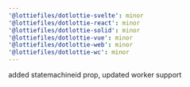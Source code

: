 ```yaml
---
'@lottiefiles/dotlottie-svelte': minor
'@lottiefiles/dotlottie-react': minor
'@lottiefiles/dotlottie-solid': minor
'@lottiefiles/dotlottie-vue': minor
'@lottiefiles/dotlottie-web': minor
'@lottiefiles/dotlottie-wc': minor
---
```


added statemachineid prop, updated worker support
